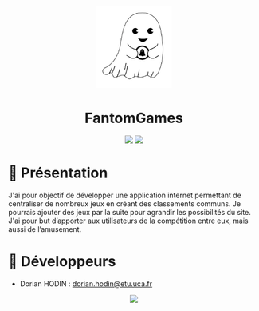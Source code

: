 <div align = center>

<img src="fantom_games/assets/favicon.png" width="30%" height="30%" alt="fg logo">

</div>




<div align = center>


# **FantomGames**
![](https://img.shields.io/badge/Flutter-02569B?style=for-the-badge&logo=flutter&logoColor=white)
![](https://img.shields.io/badge/Dart-0175C2?style=for-the-badge&logo=dart&logoColor=white)
</div>



# :bookmark: Présentation

J'ai pour objectif de développer une application internet permettant de centraliser de nombreux jeux en créant des classements communs. Je pourrais ajouter des jeux par la suite pour agrandir les possibilités du site. J'ai pour but d’apporter aux utilisateurs de la compétition entre eux, mais aussi de l’amusement.


# :construction: Développeurs

- Dorian HODIN : dorian.hodin@etu.uca.fr

<div align="center">
<a href = "https://github.com/hodindorian">
<img src="https://avatars.githubusercontent.com/u/87948099?v=4" width="50" >
</a>
</div>